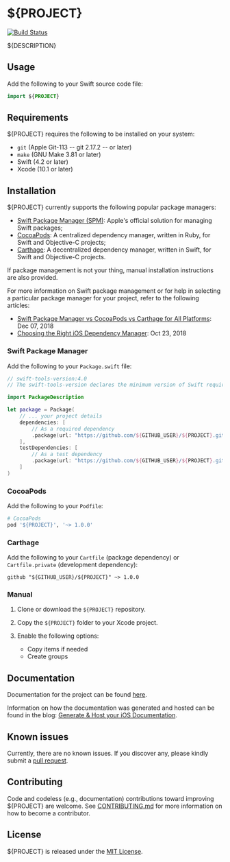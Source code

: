 # ${PROJECT}

[![Build Status](https://travis-ci.org/${TRAVIS_USER}/TravisCIBlog.svg?branch=master)](https://travis-ci.org/${TRAVIS_USER}/${PROJECT})

${DESCRIPTION}

## Usage

Add the following to your Swift source code file:

```swift
import ${PROJECT}
```

## Requirements

${PROJECT} requires the following to be installed on your system:

* `git` (Apple Git-113 -- git 2.17.2 -- or later)
* `make` (GNU Make 3.81 or later)
* Swift (4.2 or later)
* Xcode (10.1 or later)

## Installation

${PROJECT} currently supports the following popular package managers:

* [Swift Package Manager (SPM)](https://swift.org/package-manager/): Apple's official solution for managing Swift packages; 
* [CocoaPods](https://cocoapods.org): A centralized dependency manager, written in Ruby, for Swift and Objective-C projects;
* [Carthage](https://github.com/Carthage/Carthage): A decentralized dependency manager, written in Swift, for Swift and Objective-C projects.

If package management is not your thing, manual installation instructions are also provided.

For more information on Swift package management or for help in selecting a particular package manager for your project, refer to the following articles:
* [Swift Package Manager vs CocoaPods vs Carthage for All Platforms](https://www.codementor.io/blog/swift-package-manager-5f85eqvygj): Dec 07, 2018
* [Choosing the Right iOS Dependency Manager](https://aimconsulting.com/insights/blog/choosing-the-right-ios-dependency-manager/): Oct 23, 2018

### Swift Package Manager

Add the following to your `Package.swift` file:

```swift
// swift-tools-version:4.0
// The swift-tools-version declares the minimum version of Swift required to build this package.

import PackageDescription

let package = Package(
    // ... your project details
    dependencies: [
        // As a required dependency
        .package(url: "https://github.com/${GITHUB_USER}/${PROJECT}.git", majorVersion: 1)
    ],
    testDependencies: [
        // As a test dependency
        .package(url: "https://github.com/${GITHUB_USER}/${PROJECT}.git", majorVersion: 1)
    ]
)
```

### CocoaPods

Add the following to your `Podfile`:

```ruby
# CocoaPods
pod '${PROJECT}', '~> 1.0.0'
```

### Carthage

Add the following to your `Cartfile` (package dependency) or `Cartfile.private` (development dependency):

```
github "${GITHUB_USER}/${PROJECT}" ~> 1.0.0
```

### Manual

1. Clone or download the `${PROJECT}` repository.
2. Copy the `${PROJECT}` folder to your Xcode project.
3. Enable the following options:

    -  Copy items if needed
    -  Create groups

## Documentation

Documentation for the project can be found [here](https://${GITHUB_USER}.github.io/${PROJECT}/).

Information on how the documentation was generated and hosted can be found in the blog: [Generate & Host your iOS Documentation](https://medium.com/@jonathan2457/generate-host-your-ios-documentation-39e21b382ce8).

## Known issues

Currently, there are no known issues.  If you discover any, please kindly submit a [pull request](CONTRIBUTING.md).

## Contributing

Code and codeless (e.g., documentation) contributions toward improving ${PROJECT} are welcome. See [CONTRIBUTING.md](CONTRIBUTING.md) for more information on how to become a contributor.

## License

${PROJECT} is released under the [MIT License](LICENSE.md).